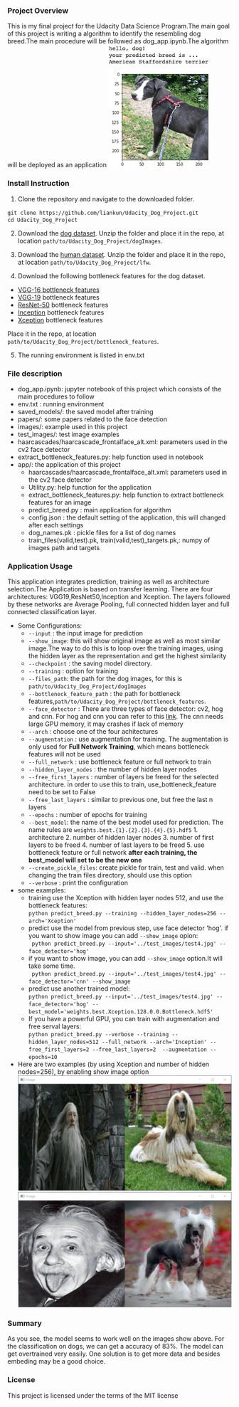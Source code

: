 [//]: # (Image References)

[image1]: ./images/sample_dog_output.png "Sample Output"
[image2]: ./images/example1.png "example one"
[image3]: ./images/example2.png "example two"

### Project Overview
This is my final project for the Udacity Data Science Program.The main goal of this project is writing a algorithm to identify the resembling dog breed.The main procedure will be followed as dog_app.ipynb.The algorithm will be deployed as an application
![Sample Output][image1]



### Install Instruction
1. Clone the repository and navigate to the downloaded folder.
```	
git clone https://github.com/liankun/Udacity_Dog_Project.git
cd Udacity_Dog_Project
```

2. Download the [dog dataset](https://s3-us-west-1.amazonaws.com/udacity-aind/dog-project/dogImages.zip).  Unzip the folder and place it in the repo, at location `path/to/Udacity_Dog_Project/dogImages`. 

3. Download the [human dataset](https://s3-us-west-1.amazonaws.com/udacity-aind/dog-project/lfw.zip).  Unzip the folder and place it in the repo, at location `path/to/Udacity_Dog_Project/lfw`. 

4. Download the following bottleneck features for the dog dataset. 
- [VGG-16 bottleneck features](https://s3-us-west-1.amazonaws.com/udacity-aind/dog-project/DogVGG16Data.npz)
- [VGG-19](https://s3-us-west-1.amazonaws.com/udacity-aind/dog-project/DogVGG19Data.npz) bottleneck features
- [ResNet-50](https://s3-us-west-1.amazonaws.com/udacity-aind/dog-project/DogResnet50Data.npz) bottleneck features
- [Inception](https://s3-us-west-1.amazonaws.com/udacity-aind/dog-project/DogInceptionV3Data.npz) bottleneck features
- [Xception](https://s3-us-west-1.amazonaws.com/udacity-aind/dog-project/DogXceptionData.npz) bottleneck features

Place it in the repo, at location `path/to/Udacity_Dog_Project/bottleneck_features`.

5. The running environment is listed in env.txt

### File description
* dog_app.ipynb: jupyter notebook of this project which consists of the main procedures to follow
* env.txt : running environment
* saved_models/: the saved model after training
* papers/: some papers related to the face detection
* images/: example used in this project
* test_images/: test image examples
* haarcascades/haarcascade_frontalface_alt.xml: parameters used in the cv2 face detector
* extract_bottleneck_features.py: help function used in notebook
* app/: the application of this project
   - haarcascades/haarcascade_frontalface_alt.xml: parameters used in the cv2 face detector
   - Utility.py: help function for the application
   - extract_bottleneck_features.py: help function to extract bottleneck features for an image
   - predict_breed.py : main application for algorithm
   - config.json : the default setting of the application, this will changed after each settings
   - dog_names.pk : pickle files for a list of dog names
   - train_files(valid,test).pk, train(valid,test)_targets.pk,: numpy of images path and targets
### Application Usage
This application integrates prediction, training as well as architecture selection.The Application is based on transfer learning. There are four architectures: VGG19,ResNet50,Inception and Xception. The layers followed by these networks are Average Pooling, full connected hidden layer and full connected classification layer.
* Some Configurations:
   - `--input` : the input image for prediction
   - `--show_image`: this will show original image as well as most similar image.The way to do this is to loop over the training images, using the 
               hidden layer as the representation and get the highest similarity 
   - `--checkpoint` : the saving model directory.
   - `--training` : option for training
   - `--files_path`: the path for the dog images, for this is `path/to/Udacity_Dog_Project/dogImages`
   - `--bottleneck_feature_path` : the path for bottleneck features,`path/to/Udacity_Dog_Project/bottleneck_features`.
   - `--face_detector` : There are three types of face detector: cv2, hog and cnn. For hog and cnn you can refer to this [link](https://github.com/ageitgey/face_recognition). The cnn needs large GPU memory, it may crashes if lack of memory
   - `--arch` : choose one of the four achitectures
   - `--augmentation` : use augmentation for training. The augmentation is only used for **Full Network Training**, which means bottleneck features will                  not be used
   - `--full_network` : use bottleneck feature or full network to train 
   - `--hidden_layer_nodes` : the number of hidden layer nodes
   - `--free_first_layers` : number of layers be freed for the selected architecture. in order to use this to train, use_bottleneck_feature need to be                       set to False
   - `--free_last_layers` : similar to previous one, but free the last n layers
   - `--epochs` : number of epochs for training
   - `--best_model`: the name of the best model used for prediction. The name rules are `weights.best.{1}.{2}.{3}.{4}.{5}.hdf5`
               1. architecture
               2. number of hidden layer nodes
               3. number of first layers to be freed 
               4. number of last layers to be freed
               5. use bottleneck feature or full network
               **after each training, the best_model will set to be the new one**
   - `--create_pickle_files`: create pickle for train, test and valid. when changing the train files directory, should use this option
   - `--verbose` : print the configuration
* some examples: 
   - training use the Xception with hidden layer nodes 512, and use the bottleneck features:<br />
   `python predict_breed.py --training --hidden_layer_nodes=256 --arch='Xception'`
   - predict use the model from previous step, use face detector 'hog'. if you want to show image you can add `--show_image` opion:<br />
   ` python predict_breed.py --input='../test_images/test4.jpg' --face_detector='hog'`
   - if you want to show image, you can add `--show_image` option.It will take some time.<br />
   ` python predict_breed.py --input='../test_images/test4.jpg' --face_detector='cnn' --show_image` 
   - predict use another trained model: <br />
   `python predict_breed.py --input='../test_images/test4.jpg' --face_detector='hog' --best_model='weights.best.Xception.128.0.0.Bottleneck.hdf5'`
   - If you have a powerful GPU, you can train with augmentation and free serval layers: <br />
   `python predict_breed.py --verbose --training --hidden_layer_nodes=512 --full_network --arch='Inception' --free_first_layers=2 --free_last_layers=2  --augmentation --epochs=10`
* Here are two examples (by using Xception and number of hidden nodes=256), by enabling show image option
![example one][image2]
![example two][image3]

### Summary
As you see, the model seems to work well on the images show above. For the classification on dogs, we can get a accuracy of 83%. The model can get overtrained very easily. One solution is to get more data and besides embeding may be a good choice.  

### License
This project is licensed under the terms of the MIT license



